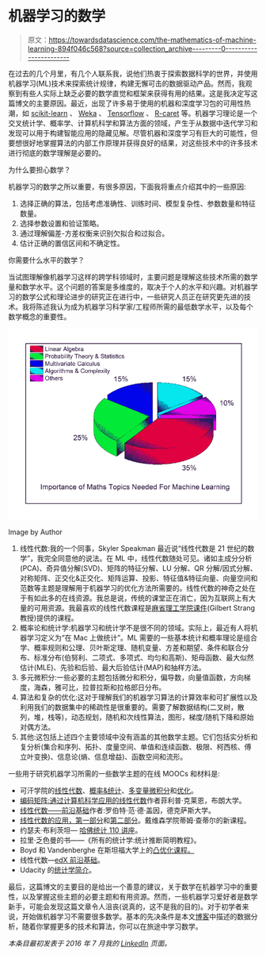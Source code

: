 # 机器学习的数学

> 原文：<https://towardsdatascience.com/the-mathematics-of-machine-learning-894f046c568?source=collection_archive---------0----------------------->

在过去的几个月里，有几个人联系我，说他们热衷于探索数据科学的世界，并使用机器学习(ML)技术来探索统计规律，构建无懈可击的数据驱动产品。然而，我观察到有些人实际上缺乏必要的数学直觉和框架来获得有用的结果。这是我决定写这篇博文的主要原因。最近，出现了许多易于使用的机器和深度学习包的可用性热潮，如 [scikit-learn](http://scikit-learn.org/) 、 [Weka](http://www.cs.waikato.ac.nz/ml/weka/) 、 [Tensorflow](https://www.tensorflow.org/) 、 [R-caret](http://topepo.github.io/caret/index.html) 等。机器学习理论是一个交叉统计学、概率学、计算机科学和算法方面的领域，产生于从数据中迭代学习和发现可以用于构建智能应用的隐藏见解。尽管机器和深度学习有巨大的可能性，但要想很好地掌握算法的内部工作原理并获得良好的结果，对这些技术中的许多技术进行彻底的数学理解是必要的。

为什么要担心数学？

机器学习的数学之所以重要，有很多原因，下面我将重点介绍其中的一些原因:

1.  选择正确的算法，包括考虑准确性、训练时间、模型复杂性、参数数量和特征数量。
2.  选择参数设置和验证策略。
3.  通过理解偏差-方差权衡来识别欠拟合和过拟合。
4.  估计正确的置信区间和不确定性。

你需要什么水平的数学？

当试图理解像机器学习这样的跨学科领域时，主要问题是理解这些技术所需的数学量和数学水平。这个问题的答案是多维度的，取决于个人的水平和兴趣。对机器学习的数学公式和理论进步的研究正在进行中，一些研究人员正在研究更先进的技术。我将陈述我认为成为机器学习科学家/工程师所需的最低数学水平，以及每个数学概念的重要性。

![](img/9a9b53096356aefcc20987209d270d71.png)

Image by Author

1.  线性代数:我的一个同事，Skyler Speakman 最近说“线性代数是 21 世纪的数学”，我完全同意他的说法。在 ML 中，线性代数随处可见。诸如主成分分析(PCA)、奇异值分解(SVD)、矩阵的特征分解、LU 分解、QR 分解/因式分解、对称矩阵、正交化&正交化、矩阵运算、投影、特征值&特征向量、向量空间和范数等主题是理解用于机器学习的优化方法所需要的。线性代数的神奇之处在于有如此多的在线资源。我总是说，传统的课堂正在消亡，因为互联网上有大量的可用资源。我最喜欢的线性代数课程是[麻省理工学院课件](http://ocw.mit.edu/courses/mathematics/18-06-linear-algebra-spring-2010/)(Gilbert Strang 教授)提供的课程。
2.  概率论和统计学:机器学习和统计学不是很不同的领域。实际上，最近有人将机器学习定义为“在 Mac 上做统计”。ML 需要的一些基本统计和概率理论是组合学、概率规则和公理、贝叶斯定理、随机变量、方差和期望、条件和联合分布、标准分布(伯努利、二项式、多项式、均匀和高斯)、矩母函数、最大似然估计(MLE)、先验和后验、最大后验估计(MAP)和抽样方法。
3.  多元微积分:一些必要的主题包括微分和积分，偏导数，向量值函数，方向梯度，海森，雅可比，拉普拉斯和拉格郎日分布。
4.  算法和复杂的优化:这对于理解我们的机器学习算法的计算效率和可扩展性以及利用我们的数据集中的稀疏性是很重要的。需要了解数据结构(二叉树，散列，堆，栈等)，动态规划，随机和次线性算法，图形，梯度/随机下降和原始对偶方法。
5.  其他:这包括上述四个主要领域中没有涵盖的其他数学主题。它们包括实分析和复分析(集合和序列、拓扑、度量空间、单值和连续函数、极限、柯西核、傅立叶变换)、信息论(熵、信息增益)、函数空间和流形。

一些用于研究机器学习所需的一些数学主题的在线 MOOCs 和材料是:

*   可汗学院的[线性代数](https://www.khanacademy.org/math/linear-algebra)、[概率&统计](https://www.khanacademy.org/math/probability)、[多变量微积分](https://www.khanacademy.org/math/calculus-home/multivariable-calculus)和[优化](https://www.khanacademy.org/math/differential-calculus/derivative-applications/calc-optimization/e/optimization)。
*   [编码矩阵:通过计算机科学应用的线性代数](http://codingthematrix.com/)作者菲利普·克莱恩，布朗大学。
*   [线性代数——前沿基础](https://www.edx.org/course/linear-algebra-foundations-frontiers-utaustinx-ut-5-04x)作者:罗伯特·范·德·盖因，德克萨斯大学。
*   [线性代数的应用，第一部分](https://www.edx.org/course/applications-linear-algebra-part-1-davidsonx-d003x-1)和[第二部分](https://www.edx.org/course/applications-linear-algebra-part-2-davidsonx-d003x-2)。戴维森学院蒂姆·查蒂尔的新课程。
*   约瑟夫·布利茨坦— [哈佛统计 110 讲座](http://projects.iq.harvard.edu/stat110/youtube)。
*   拉里·乏色曼的书——《所有的统计学:统计推断简明教程》。
*   Boyd 和 Vandenberghe 在斯坦福大学上的[凸优化课程。](http://stanford.edu/~boyd/cvxbook/)
*   线性代数—[edX 前沿基础](https://www.edx.org/course/linear-algebra-foundations-frontiers-utaustinx-ut-5-04x)。
*   Udacity 的[统计学简介](https://www.udacity.com/course/intro-to-statistics--st101)。

最后，这篇博文的主要目的是给出一个善意的建议，关于数学在机器学习中的重要性，以及掌握这些主题的必要主题和有用资源。然而，一些机器学习爱好者是数学新手，可能会发现这篇文章令人沮丧(说真的，这不是我的目的)。对于初学者来说，开始做机器学习不需要很多数学。基本的先决条件是本文[博客](http://www.r-bloggers.com/the-real-prerequisite-for-machine-learning-isnt-math-its-data-analysis/)中描述的数据分析，随着你掌握更多的技术和算法，你可以在旅途中学习数学。

*本条目最初发表于 2016 年 7 月我的* [*LinkedIn*](https://www.linkedin.com/pulse/mathematics-machine-learning-wale-akinfaderin?trk=pulse_spock-articles) *页面。*